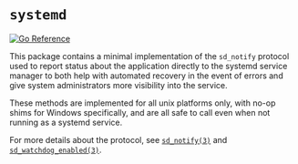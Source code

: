 # `systemd`
[![Go Reference](https://pkg.go.dev/badge/go.dsage.org/standard/systemd.svg)][1]

This package contains a minimal implementation of the `sd_notify` protocol used to report status about the application
directly to the systemd service manager to both help with automated recovery in the event of errors and give system
administrators more visibility into the service.

These methods are implemented for all unix platforms only, with no-op shims for Windows specifically, and are all safe
to call even when not running as a systemd service.

For more details about the protocol, see [`sd_notify(3)`][2] and [`sd_watchdog_enabled(3)`][3].

[1]: https://pkg.go.dev/go.dsage.org/standard/systemd
[2]: https://www.freedesktop.org/software/systemd/man/latest/sd_notify.html
[3]: https://www.freedesktop.org/software/systemd/man/latest/sd_watchdog_enabled.html

